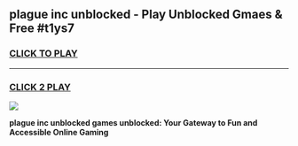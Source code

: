 
## plague inc unblocked - Play Unblocked Gmaes & Free #t1ys7
<h3>
<a href="https://news.freeplayer.one?title=plague_inc_unblocked&ref=24F">CLICK TO PLAY</a></h3>
<hr>

<h3>
<a href="https://news.freeplayer.one?title=plague_inc_unblocked&ref=24F">CLICK 2 PLAY</a>
  
</h3>

<a href="https://news.freeplayer.one?title=plague_inc_unblocked&ref=24F/"><img src="https://clearcache.store/games.png"></a>


**plague inc unblocked games unblocked: Your Gateway to Fun and Accessible Online Gaming**
